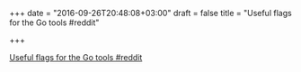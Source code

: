 +++
date = "2016-09-26T20:48:08+03:00"
draft = false
title = "Useful flags for the Go tools  #reddit"

+++

<p><a href="https://t.co/WGOcPyMVZ7">Useful flags for the Go tools  #reddit</a></p>
